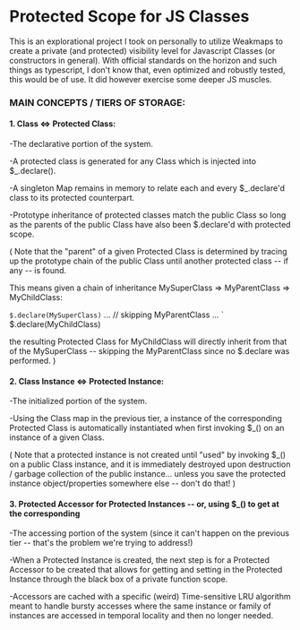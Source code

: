 # Protected Scope for JS Classes
This is an explorational project I took on personally to utilize Weakmaps to create a private (and protected) visibility level for Javascript Classes (or constructors in general). With official standards on the horizon and such things as typescript, I don't know that, even optimized and robustly tested, this would be of use. It did however exercise some deeper JS muscles. 
 
### MAIN CONCEPTS / TIERS OF STORAGE:

#### 1. Class <=> Protected Class:

-The declarative portion of the system.

-A protected class is generated for any Class which is injected into $_.declare().

-A singleton Map remains in memory to relate each and every $_.declare'd class
 to its protected counterpart.

-Prototype inheritance of protected classes match the public Class
 so long as the parents of the public Class have also been $.declare'd with
 protected scope.

 (
 Note that the "parent" of a given Protected Class is determined by
 tracing up the prototype chain of the public Class until another
 protected class -- if any -- is found.

 This means given a chain of inheritance MySuperClass => MyParentClass => MyChildClass:

 ` $.declare(MySuperClass)
 ` ... // skipping MyParentClass ...
 ` $.declare(MyChildClass)

 the resulting Protected Class for MyChildClass will directly inherit from
 that of the MySuperClass -- skipping the MyParentClass since no $.declare was performed.
 )

#### 2. Class Instance <=> Protected Instance:

-The initialized portion of the system.

-Using the Class map in the previous tier,
 a instance of the corresponding Protected Class is
 automatically instantiated when first invoking $_()
 on an instance of a given Class.

 (
 Note that a protected instance is not created until "used"
 by invoking $_() on a public Class instance, and it is immediately destroyed
 upon destruction / garbage collection of the public instance... unless you
 save the protected instance object/properties somewhere else -- don't do that!
 )

#### 3. Protected Accessor for Protected Instances -- or, using $_(<Class Instance>) to get at the corresponding <Protected Instance>

-The accessing portion of the system
 (since it can't happen on the previous tier -- that's the problem we're trying to address!)

-When a Protected Instance is created, the next step is for a Protected Accessor
 to be created that allows for getting and setting in the Protected Instance
 through the black box of a private function scope.

-Accessors are cached with a specific (weird) Time-sensitive LRU algorithm meant to handle
 bursty accesses where the same instance or family of instances are accessed in temporal locality
 and then no longer needed.